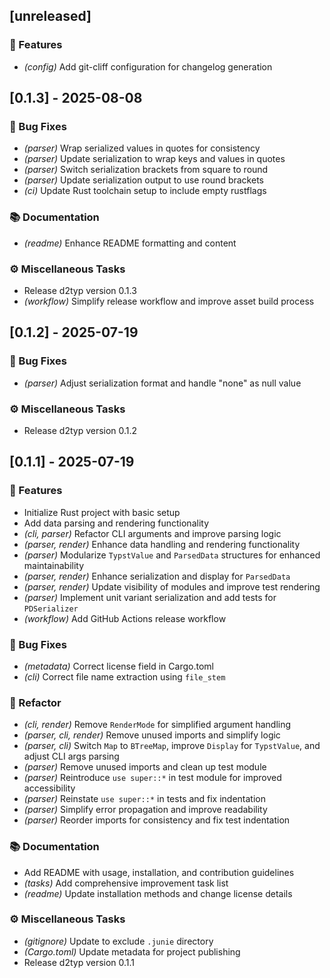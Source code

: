 ## [unreleased]

### 🚀 Features

- *(config)* Add git-cliff configuration for changelog generation
## [0.1.3] - 2025-08-08

### 🐛 Bug Fixes

- *(parser)* Wrap serialized values in quotes for consistency
- *(parser)* Update serialization to wrap keys and values in quotes
- *(parser)* Switch serialization brackets from square to round
- *(parser)* Update serialization output to use round brackets
- *(ci)* Update Rust toolchain setup to include empty rustflags

### 📚 Documentation

- *(readme)* Enhance README formatting and content

### ⚙️ Miscellaneous Tasks

- Release d2typ version 0.1.3
- *(workflow)* Simplify release workflow and improve asset build process
## [0.1.2] - 2025-07-19

### 🐛 Bug Fixes

- *(parser)* Adjust serialization format and handle "none" as null value

### ⚙️ Miscellaneous Tasks

- Release d2typ version 0.1.2
## [0.1.1] - 2025-07-19

### 🚀 Features

- Initialize Rust project with basic setup
- Add data parsing and rendering functionality
- *(cli, parser)* Refactor CLI arguments and improve parsing logic
- *(parser, render)* Enhance data handling and rendering functionality
- *(parser)* Modularize `TypstValue` and `ParsedData` structures for enhanced maintainability
- *(parser, render)* Enhance serialization and display for `ParsedData`
- *(parser, render)* Update visibility of modules and improve test rendering
- *(parser)* Implement unit variant serialization and add tests for `PDSerializer`
- *(workflow)* Add GitHub Actions release workflow

### 🐛 Bug Fixes

- *(metadata)* Correct license field in Cargo.toml
- *(cli)* Correct file name extraction using `file_stem`

### 🚜 Refactor

- *(cli, render)* Remove `RenderMode` for simplified argument handling
- *(parser, cli, render)* Remove unused imports and simplify logic
- *(parser, cli)* Switch `Map` to `BTreeMap`, improve `Display` for `TypstValue`, and adjust CLI args parsing
- *(parser)* Remove unused imports and clean up test module
- *(parser)* Reintroduce `use super::*` in test module for improved accessibility
- *(parser)* Reinstate `use super::*` in tests and fix indentation
- *(parser)* Simplify error propagation and improve readability
- *(parser)* Reorder imports for consistency and fix test indentation

### 📚 Documentation

- Add README with usage, installation, and contribution guidelines
- *(tasks)* Add comprehensive improvement task list
- *(readme)* Update installation methods and change license details

### ⚙️ Miscellaneous Tasks

- *(gitignore)* Update to exclude `.junie` directory
- *(Cargo.toml)* Update metadata for project publishing
- Release d2typ version 0.1.1

